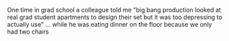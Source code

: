 One time in grad school a colleague told me "big bang production looked at real grad student apartments to design their set but it was too depressing to actually use" ... while he was eating dinner on the floor because we only had two chairs

